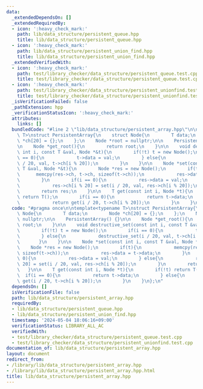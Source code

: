 ```yaml
---
data:
  _extendedDependsOn: []
  _extendedRequiredBy:
  - icon: ':heavy_check_mark:'
    path: lib/data_structure/persistent_queue.hpp
    title: lib/data_structure/persistent_queue.hpp
  - icon: ':heavy_check_mark:'
    path: lib/data_structure/persistent_union_find.hpp
    title: lib/data_structure/persistent_union_find.hpp
  _extendedVerifiedWith:
  - icon: ':heavy_check_mark:'
    path: test/library_checker/data_structure/persistent_queue.test.cpp
    title: test/library_checker/data_structure/persistent_queue.test.cpp
  - icon: ':heavy_check_mark:'
    path: test/library_checker/data_structure/persistent_unionfind.test.cpp
    title: test/library_checker/data_structure/persistent_unionfind.test.cpp
  _isVerificationFailed: false
  _pathExtension: hpp
  _verificationStatusIcon: ':heavy_check_mark:'
  attributes:
    links: []
  bundledCode: "#line 2 \"lib/data_structure/persistent_array.hpp\"\n\ntemplate<typename\
    \ T>\nstruct PersistentArray{\n    struct Node{\n        T data;\n        Node\
    \ *ch[20] = {};\n    };\n    Node *root = nullptr;\n\n    PersistentArray() {}\n\
    \n    Node *get_root(){\n        return root;\n    }\n\n    void destructive_set(const\
    \ int i, const T &val, Node *&t){\n        if(!t) t = new Node();\n        if(i\
    \ == 0){\n            t->data = val;\n        } else{\n            destructive_set(i\
    \ / 20, val, t->ch[i % 20]);\n        }\n    }\n\n    Node *set(const int i, const\
    \ T &val, Node *&t){\n        Node *res = new Node();\n        if(t){\n      \
    \      memcpy(res->ch, t->ch, sizeof(t->ch));\n            res->data = t->data;\n\
    \        }\n        if(i == 0){\n            res->data = val;\n        } else{\n\
    \            res->ch[i % 20] = set(i / 20, val, res->ch[i % 20]);\n        }\n\
    \        return res;\n    }\n\n    T get(const int i, Node *t){\n        if(!t)\
    \ return T();\n        if(i == 0){\n            return t->data;\n        } else{\n\
    \            return get(i / 20, t->ch[i % 20]);\n        }\n    }\n};\n"
  code: "#pragma once\n\ntemplate<typename T>\nstruct PersistentArray{\n    struct\
    \ Node{\n        T data;\n        Node *ch[20] = {};\n    };\n    Node *root =\
    \ nullptr;\n\n    PersistentArray() {}\n\n    Node *get_root(){\n        return\
    \ root;\n    }\n\n    void destructive_set(const int i, const T &val, Node *&t){\n\
    \        if(!t) t = new Node();\n        if(i == 0){\n            t->data = val;\n\
    \        } else{\n            destructive_set(i / 20, val, t->ch[i % 20]);\n \
    \       }\n    }\n\n    Node *set(const int i, const T &val, Node *&t){\n    \
    \    Node *res = new Node();\n        if(t){\n            memcpy(res->ch, t->ch,\
    \ sizeof(t->ch));\n            res->data = t->data;\n        }\n        if(i ==\
    \ 0){\n            res->data = val;\n        } else{\n            res->ch[i %\
    \ 20] = set(i / 20, val, res->ch[i % 20]);\n        }\n        return res;\n \
    \   }\n\n    T get(const int i, Node *t){\n        if(!t) return T();\n      \
    \  if(i == 0){\n            return t->data;\n        } else{\n            return\
    \ get(i / 20, t->ch[i % 20]);\n        }\n    }\n};\n"
  dependsOn: []
  isVerificationFile: false
  path: lib/data_structure/persistent_array.hpp
  requiredBy:
  - lib/data_structure/persistent_queue.hpp
  - lib/data_structure/persistent_union_find.hpp
  timestamp: '2024-05-04 18:06:16+09:00'
  verificationStatus: LIBRARY_ALL_AC
  verifiedWith:
  - test/library_checker/data_structure/persistent_queue.test.cpp
  - test/library_checker/data_structure/persistent_unionfind.test.cpp
documentation_of: lib/data_structure/persistent_array.hpp
layout: document
redirect_from:
- /library/lib/data_structure/persistent_array.hpp
- /library/lib/data_structure/persistent_array.hpp.html
title: lib/data_structure/persistent_array.hpp
---
```

